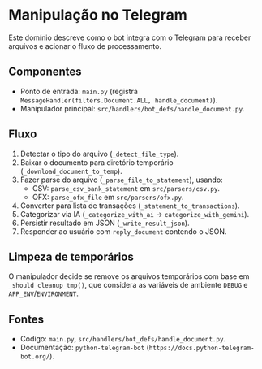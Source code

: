 # Manipulação no Telegram

Este domínio descreve como o bot integra com o Telegram para receber arquivos e acionar o fluxo de processamento.

## Componentes
- Ponto de entrada: `main.py` (registra `MessageHandler(filters.Document.ALL, handle_document)`).
- Manipulador principal: `src/handlers/bot_defs/handle_document.py`.

## Fluxo
1. Detectar o tipo do arquivo (`_detect_file_type`).
2. Baixar o documento para diretório temporário (`_download_document_to_temp`).
3. Fazer parse do arquivo (`_parse_file_to_statement`), usando:
   - CSV: `parse_csv_bank_statement` em `src/parsers/csv.py`.
   - OFX: `parse_ofx_file` em `src/parsers/ofx.py`.
4. Converter para lista de transações (`_statement_to_transactions`).
5. Categorizar via IA (`_categorize_with_ai` → `categorize_with_gemini`).
6. Persistir resultado em JSON (`_write_result_json`).
7. Responder ao usuário com `reply_document` contendo o JSON.

## Limpeza de temporários
O manipulador decide se remove os arquivos temporários com base em `_should_cleanup_tmp()`, que considera as variáveis de ambiente `DEBUG` e `APP_ENV`/`ENVIRONMENT`.

## Fontes
- Código: `main.py`, `src/handlers/bot_defs/handle_document.py`.
- Documentação: `python-telegram-bot` (`https://docs.python-telegram-bot.org/`).

